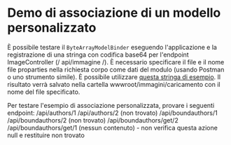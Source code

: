 # <a name="custom-model-binding-demo"></a>Demo di associazione di un modello personalizzato

È possibile testare il `ByteArrayModelBinder` eseguendo l'applicazione e la registrazione di una stringa con codifica base64 per l'endpoint ImageController (/ api/immagine /). È necessario specificare il file e il nome file proparties nella richiesta corpo come dati del modulo (usando Postman o uno strumento simile). È possibile utilizzare [questa stringa di esempio](Base64String.txt). Il risultato verrà salvato nella cartella wwwroot/immagini/caricamento con il nome del file specificato.

Per testare l'esempio di associazione personalizzata, provare i seguenti endpoint: /api/authors/1 /api/authors/2 (non trovato) /api/boundauthors/1 /api/boundauthors/2 (non trovato) /api/boundauthors/get/2 /api/boundauthors/get/1 (nessun contenuto) - non verifica questa azione null e restituire non trovato
